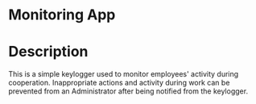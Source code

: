 # Monitoring App

# Description
This is a simple keylogger used to monitor employees' activity during cooperation. Inappropriate actions and activity during work can be prevented from an Administrator after being notified from the keylogger.
